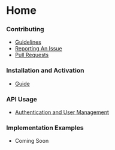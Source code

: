 # Home
### Contributing
- [Guidelines](https://github.com/WolfgangSenff/GodotFirebase/wiki/Contributing)
- [Reporting An Issue](https://github.com/WolfgangSenff/GodotFirebase/wiki/Contributing#issues)
- [Pull Requests](https://github.com/WolfgangSenff/GodotFirebase/wiki/Contributing#pull-requests)
### Installation and Activation
- [Guide]((https://github.com/WolfgangSenff/GodotFirebase/wiki/Installation-and-Activation))
### API Usage
- [Authentication and User Management](https://github.com/WolfgangSenff/GodotFirebase/wiki/Authentication-and-User-Management)
### Implementation Examples
- Coming Soon
